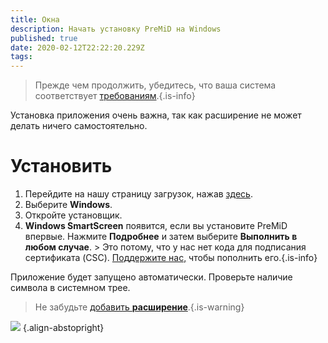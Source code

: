 ```yaml
---
title: Окна
description: Начать установку PreMiD на Windows
published: true
date: 2020-02-12T22:22:20.229Z
tags: 
---
```


> Прежде чем продолжить, убедитесь, что ваша система соответствует [требованиям](/install/requirements).{.is-info}

Установка приложения очень важна, так как расширение не может делать ничего самостоятельно.

# Установить
1. Перейдите на нашу страницу загрузок, нажав [здесь](https://premid.app/downloads).
2. Выберите **Windows**.
3. Откройте установщик.
4. **Windows SmartScreen** появится, если вы установите PreMiD впервые. Нажмите **Подробнее** и затем выберите **Выполнить в любом случае**. > Это потому, что у нас нет кода для подписания сертификата (CSC). [Поддержите нас,](https://www.patreon.com/Timeraa) чтобы пополнить его.{.is-info}

Приложение будет запущено автоматически. Проверьте наличие символа в системном трее.

> Не забудьте [добавить **расширение**](/install).{.is-warning}

![](https://a.icons8.com/djxbtnYm/GBjHDS/svg.svg) {.align-abstopright}